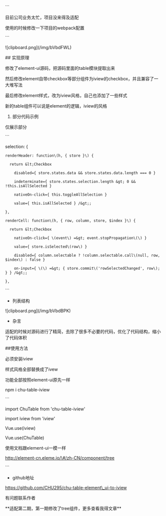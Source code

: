 \`\`\`

目前公司业务太忙，项目没来得及适配

使用的时候修改一下项目的webpack配置

\`\`\`



!\[clipboard.png\]\(/img/bVbdFWL\)





\#\# 实现原理

修改了element-ui源码，把源码里面的table模块提取出来

然后修改element自带checkbox等部分组件为iview的checkbox，并且兼容了一大堆写法

最后修改element样式，改为iview风格，自己也添加了一些样式



新的table组件可以说是element的逻辑，iview的风格



 1. 部分代码示例

仅展示部分



\`\`\`

selection: {

    renderHeader: function\(h, { store }\) {

      return &lt;Checkbox

        disabled={ store.states.data && store.states.data.length === 0 }

        indeterminate={ store.states.selection.length &gt; 0 && !this.isAllSelected }

        nativeOn-click={ this.toggleAllSelection }

        value={ this.isAllSelected } /&gt;;

    },

    renderCell: function\(h, { row, column, store, $index }\) {

      return &lt;Checkbox

        nativeOn-click={ \(event\) =&gt; event.stopPropagation\(\) }

        value={ store.isSelected\(row\) }

        disabled={ column.selectable ? !column.selectable.call\(null, row, $index\) : false }

        on-input={ \(\) =&gt; { store.commit\('rowSelectedChanged', row\); } } /&gt;;

    },

\`\`\`



 



 - 列表结构



!\[clipboard.png\]\(/img/bVbdBPK\)





 - 杂言

适配的时候对源码进行了精简，去除了很多不必要的代码，优化了代码结构，缩小了代码体积



\#\#使用方法



必须安装iview



样式风格全部替换成了ivew



功能全部按照element-ui原先一样





npm i chu-table-iview







\`\`\`



import ChuTable from 'chu-table-iview'

import iview from 'iview'



Vue.use\(iview\)

Vue.use\(ChuTable\)





使用文档跟element-ui一模一样



http://element-cn.eleme.io/\#/zh-CN/component/tree



\`\`\`

 - github地址

https://github.com/CHU295/chu-table-element\_ui-to-iview



有问题联系作者

\*\*适配第二期，第一期修改了tree组件，更多查看我得文章\*\*

